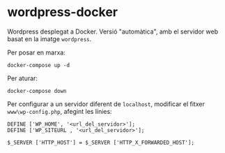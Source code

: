 # wordpress-docker

Wordpress desplegat a Docker. Versió "automàtica", amb el servidor web basat en la imatge `wordpress`.

Per posar en marxa:
```
docker-compose up -d
```

Per aturar:
```
docker-compose down
```

Per configurar a un servidor diferent de `localhost`, modificar el fitxer `www\wp-config.php`, afegint les línies:
```
DEFINE ['WP_HOME', '<url_del_servidor>'];
DEFINE ['WP_SITEURL , '<url_del_servidor>'];

$_SERVER ['HTTP_HOST'] = $_SERVER ['HTTP_X_FORWARDED_HOST'];
```